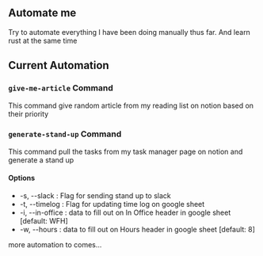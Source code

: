 ## Automate me
Try to automate everything I have been doing manually thus far. And learn rust at the same time

## Current Automation
### `give-me-article` Command
This command give random article from my reading list on notion based on their priority 

### `generate-stand-up` Command
This command pull the tasks from my task manager page on notion and generate a stand up

#### Options
- -s, --slack : Flag for sending stand up to slack
- -t, --timelog : Flag for updating time log on google sheet
- -i, --in-office : data to fill out on In Office header in google sheet [default: WFH]
- -w, --hours : data to fill out on Hours header in google sheet [default: 8]

more automation to comes...
